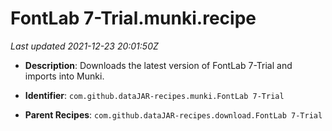 # FontLab 7-Trial.munki.recipe

_Last updated 2021-12-23 20:01:50Z_

- **Description**: Downloads the latest version of FontLab 7-Trial and imports into Munki.

- **Identifier**: `com.github.dataJAR-recipes.munki.FontLab 7-Trial`

- **Parent Recipes**: `com.github.dataJAR-recipes.download.FontLab 7-Trial`
